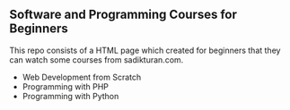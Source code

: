 ## Software and Programming Courses for Beginners

This repo consists of a HTML page which created for beginners that they can watch some courses from sadikturan.com.

- Web Development from Scratch
- Programming with PHP
- Programming with Python
